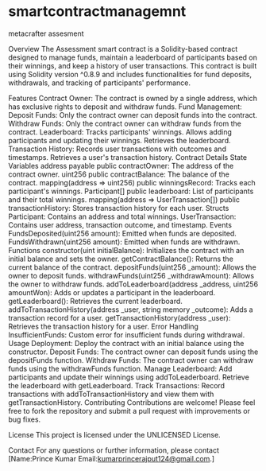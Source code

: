 # smartcontractmanagemnt
metacrafter assesment


Overview
The Assessment smart contract is a Solidity-based contract designed to manage funds, maintain a leaderboard of participants based on their winnings, and keep a history of user transactions. This contract is built using Solidity version ^0.8.9 and includes functionalities for fund deposits, withdrawals, and tracking of participants' performance.

Features
Contract Owner: The contract is owned by a single address, which has exclusive rights to deposit and withdraw funds.
Fund Management:
Deposit Funds: Only the contract owner can deposit funds into the contract.
Withdraw Funds: Only the contract owner can withdraw funds from the contract.
Leaderboard:
Tracks participants' winnings.
Allows adding participants and updating their winnings.
Retrieves the leaderboard.
Transaction History:
Records user transactions with outcomes and timestamps.
Retrieves a user's transaction history.
Contract Details
State Variables
address payable public contractOwner: The address of the contract owner.
uint256 public contractBalance: The balance of the contract.
mapping(address => uint256) public winningsRecord: Tracks each participant's winnings.
Participant[] public leaderboard: List of participants and their total winnings.
mapping(address => UserTransaction[]) public transactionHistory: Stores transaction history for each user.
Structs
Participant: Contains an address and total winnings.
UserTransaction: Contains user address, transaction outcome, and timestamp.
Events
FundsDeposited(uint256 amount): Emitted when funds are deposited.
FundsWithdrawn(uint256 amount): Emitted when funds are withdrawn.
Functions
constructor(uint initialBalance): Initializes the contract with an initial balance and sets the owner.
getContractBalance(): Returns the current balance of the contract.
depositFunds(uint256 _amount): Allows the owner to deposit funds.
withdrawFunds(uint256 _withdrawAmount): Allows the owner to withdraw funds.
addToLeaderboard(address _address, uint256 amountWon): Adds or updates a participant in the leaderboard.
getLeaderboard(): Retrieves the current leaderboard.
addToTransactionHistory(address _user, string memory _outcome): Adds a transaction record for a user.
getTransactionHistory(address _user): Retrieves the transaction history for a user.
Error Handling
InsufficientFunds: Custom error for insufficient funds during withdrawal.
Usage
Deployment: Deploy the contract with an initial balance using the constructor.
Deposit Funds: The contract owner can deposit funds using the depositFunds function.
Withdraw Funds: The contract owner can withdraw funds using the withdrawFunds function.
Manage Leaderboard: Add participants and update their winnings using addToLeaderboard. Retrieve the leaderboard with getLeaderboard.
Track Transactions: Record transactions with addToTransactionHistory and view them with getTransactionHistory.
Contributing
Contributions are welcome! Please feel free to fork the repository and submit a pull request with improvements or bug fixes.

License
This project is licensed under the UNLICENSED License.

Contact
For any questions or further information, please contact [Name:Prince Kumar
Email:kumarprincerajput124@gmail.com.]
